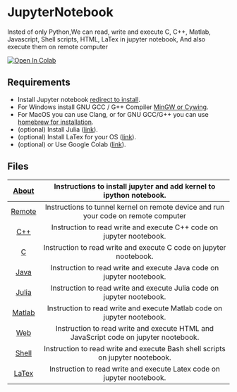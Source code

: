 # JupyterNotebook
Insted of only Python,We can read, write and execute C, C++, Matlab, Javascript, Shell scripts, HTML, LaTex in jupyter notebook, And also execute them on remote computer

[![Open In Colab](https://colab.research.google.com/assets/colab-badge.svg)](https://colab.research.google.com/drive/1-sUZMT0fCNjyMXwVFf2fcQo7uFzgWGJG?usp=sharing)

## Requirements
* Install Jupyter notebook [redirect to install](https://jupyter.org/install).
* For Windows install GNU GCC / G++ Compiler [MinGW or Cywing](https://www.mingw-w64.org).
* For MacOS you can use Clang, or for GNU GCC/G++ you can use [homebrew for installation](https://formulae.brew.sh/formula/gcc). 
* (optional) Install Julia ([link](https://julialang.org/downloads/)).
* (optional) Install LaTex for your OS ([link](https://www.latex-project.org/get/)).
* (optional) or Use Google Colab ([link](https://colab.research.google.com/?utm_source=scs-index)).
## Files
<!-- * [About](./About) (Instructions to install jupyter and add kernel to ipython notebook.)
* [C++](example.ipynb) (Instruction to read write and execute C++ code on jupyter nootebook.)
* [C](./C)      (Instruction to read write and execute C code on jupyter nootebook.)
* [Web](./Web%20Technology) (Instruction to read write and execute HTML and JavaScript code on jupyter nootebook.)
* [Shell](./Shell)  (Instruction to read write and execute Bash shell scripts on jupyter nootebook.)
* [LaTex](./LaTex) (Instruction to read write and execute Latex code on jupyter nootebook.) -->


|      [About](./About)     |         Instructions to install jupyter and add kernel to ipython notebook.         |
|:-------------------------:|:-----------------------------------------------------------------------------------:|
|     [Remote](./Remote)    | Instructions to tunnel kernel on remote device and run your code on remote computer |
|    [C++](example.ipynb)   |         Instruction to read write and execute C++ code on jupyter nootebook.        |
|          [C](./C)         |          Instruction to read write and execute C code on jupyter nootebook.         |
|      [Java](./java)     |        Instruction to read write and execute Java code on jupyter nootebook.       |
|      [Julia](./julia)     |        Instruction to read write and execute Julia code on jupyter nootebook.       |
|      [Matlab](./Matlab)     |        Instruction to read write and execute Matlab code on jupyter nootebook.       |
| [Web](./Web%20Technology) | Instruction to read write and execute HTML and JavaScript code on jupyter nootebook.|
|      [Shell](./Shell)     |    Instruction to read write and execute Bash shell scripts on jupyter nootebook.   |
|      [LaTex](./LaTex)     |        Instruction to read write and execute Latex code on jupyter nootebook.       |
